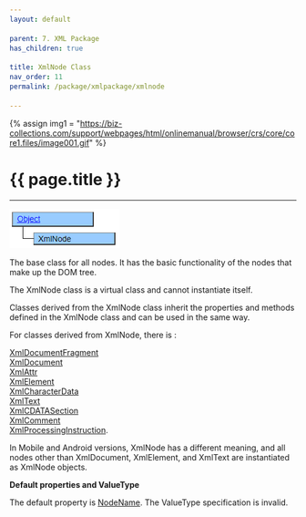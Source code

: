 ```yaml
---
layout: default

parent: 7. XML Package
has_children: true

title: XmlNode Class
nav_order: 11
permalink: /package/xmlpackage/xmlnode

---
```

{% assign img1 = "https://biz-collections.com/support/webpages/html/onlinemanual/browser/crs/core/core1.files/image001.gif" %}

# {{ page.title }}

---

<a href="/img/Package/XML-XmlNodeClass.png" target="_blank">
<img src="/img/Package/XML-XmlNodeClass.png" alt="login image"></a>

The base class for all nodes. It has the basic functionality of the nodes that make up the DOM tree.

The XmlNode class is a virtual class and cannot instantiate itself.

Classes derived from the XmlNode class inherit the properties and methods defined in the XmlNode class and can be used in the same way. 

For classes derived from XmlNode, there is :<br>

[XmlDocumentFragment](/package/xmlpackage/xmldocumentfragment)<br>
[XmlDocument](/package/xmlpackage/xmldocument)<br>
[XmlAttr](/package/xmlpackage/xmlattr)<br>
[XmlElement](/package/xmlpackage/xmlelement)<br>
[XmlCharacterData](/package/xmlpackage/xmlcharacterdata)<br>
[XmlText](/package/xmlpackage/xmltext)<br>
[XmlCDATASection](/package/xmlpackage/xmlcdatasection)<br>
[XmlComment](/package/xmlpackage/xmlcomment)<br>
[XmlProcessingInstruction](/package/xmlpackage/xmlprocessinginstruction).

In Mobile and Android versions, XmlNode has a different meaning, and all nodes other than XmlDocument, XmlElement, and XmlText are instantiated as XmlNode objects.

**Default properties and ValueType**

The default property is [NodeName](/package/xmlpackage/xmlnode/properties/NodeName). The ValueType specification is invalid.